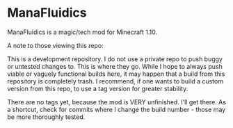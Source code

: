 # ManaFluidics

ManaFluidics is a magic/tech mod for Minecraft 1.10.

A note to those viewing this repo:

This is a development repository.  I do not use a private repo to push buggy or untested changes to.  This is where they go.  While I hope to always push viable or vaguely functional builds here, it may happen that a build from this repository is completely trash.  I recommend, if one wants to build a custom version from this repo, to use a tag version for greater stability.

There are no tags yet, because the mod is VERY unfinished.  I'll get there.  As a shortcut, check for commits where I change the build number - those may be more thoroughly tested.
